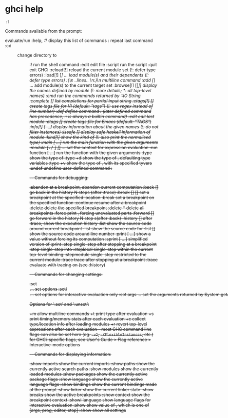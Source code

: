 # ghci help
`:?`

Commands available from the prompt:

<statement>                 evaluate/run <statement>
:help, :?                   display this list of commands
:                           repeat last command
:cd <dir>                   change directory to <dir>
:!<command>                 run the shell command <command>
:edit <file>                edit file
:script <file>              run the script <file>
:quit                       exit GHCi
:reload[!]                  reload the current module set (!: defer type errors)
:load[!] [*]<module> ...    load module(s) and their dependents (!: defer type errors)
:{\n ..lines.. \n:}\n       multiline command
:add [*]<module> ...        add module(s) to the current target set
:browse[!] [[*]<mod>]       display the names defined by module <mod> (!: more details; \*: all top-level names)
:cmd <expr>                 run the commands returned by <expr>::IO String
:complete <dom> [<rng>] <s> list completions for partial input string
:ctags[!] [<file>]          create tags file <file> for Vi (default: "tags") (!: use regex instead of line number)
:def <cmd> <expr>           define command :<cmd> (later defined command has precedence, ::<cmd> is always a builtin command)
:edit                       edit last module
:etags [<file>]             create tags file <file> for Emacs (default: "TAGS")
:info[!] [<name> ...]       display information about the given names (!: do not filter instances)
:issafe [<mod>]             display safe haskell information of module <mod>
:kind[!] <type>             show the kind of <type> (!: also print the normalised type)
:main [<arguments> ...]     run the main function with the given arguments
:module [+/-] [*]<mod> ...  set the context for expression evaluation
:run function [<arguments> ...] run the function with the given arguments
:type <expr>                show the type of <expr>
:type +d <expr>             show the type of <expr>, defaulting type variables
:type +v <expr>             show the type of <expr>, with its specified tyvars
:undef <cmd>                undefine user-defined command :<cmd>


-- Commands for debugging:

:abandon                    at a breakpoint, abandon current computation
:back [<n>]                 go back in the history N steps (after :trace)
:break [<mod>] <l> [<col>]  set a breakpoint at the specified location
:break <name>               set a breakpoint on the specified function
:continue                   resume after a breakpoint
:delete <number>            delete the specified breakpoint
:delete *                   delete all breakpoints
:force <expr>               print <expr>, forcing unevaluated parts
:forward [<n>]              go forward in the history N step s(after :back)
:history [<n>]              after :trace, show the execution history
:list                       show the source code around current breakpoint
:list <identifier>          show the source code for <identifier>
:list [<module>] <line>     show the source code around line number <line>
:print [<name> ...]         show a value without forcing its computation
:sprint [<name> ...]        simplified version of :print
:step                       single-step after stopping at a breakpoint
:step <expr>                single-step into <expr>
:steplocal                  single-step within the current top-level binding
:stepmodule                 single-step restricted to the current module
:trace                      trace after stopping at a breakpoint
:trace <expr>               evaluate <expr> with tracing on (see :history)

-- Commands for changing settings:

:set <option> ...           set options
:seti <option> ...          set options for interactive evaluation only
:set args <arg> ...         set the arguments returned by System.getArgs
:set prog <progname>        set the value returned by System.getProgName
:set prompt <prompt>        set the prompt used in GHCi
:set prompt-cont <prompt>   set the continuation prompt used in GHCi
:set prompt-function <expr> set the function to handle the prompt
:set prompt-cont-function <expr>set the function to handle the continuation prompt
:set editor <cmd>           set the command used for :edit
:set stop [<n>] <cmd>       set the command to run when a breakpoint is hit
:unset <option> ...         unset options


Options for ':set' and ':unset':

+m            allow multiline commands
+t            print type after evaluation
+s            print timing/memory stats after each evaluation
+c            collect type/location info after loading modules
+r            revert top-level expressions after each evaluation
-<flags>      most GHC command line flags can also be set here 
              (eg. `-v2`, `-XFlexibleInstances`, etc.) 
              for GHCi-specific flags, see User's Guide > Flag reference >
              Interactive-mode options


-- Commands for displaying information:

:show imports               show the current imports
:show paths                 show the currently active search paths
:show modules               show the currently loaded modules
:show packages              show the currently active package flags
:show language              show the currently active language flags
:show bindings              show the current bindings made at the prompt
:show linker                show the current linker state
:show breaks                show the active breakpoints
:show context               show the breakpoint context
:showi language             show language flags for interactive evaluation
:show <setting>             show value of <setting>, which is one of [args, prog, editor, stop]
:show                       show all settings

